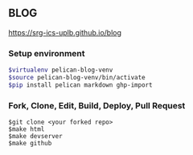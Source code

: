 ## BLOG

https://srg-ics-uplb.github.io/blog

### Setup environment
```bash
$virtualenv pelican-blog-venv
$source pelican-blog-venv/bin/activate
$pip install pelican markdown ghp-import
```
### Fork, Clone, Edit, Build, Deploy, Pull Request
```shell
$git clone <your forked repo> 
$make html
$make devserver
$make github
```

